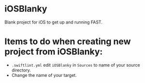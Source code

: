 # iOSBlanky
Blank project for iOS to get up and running FAST. 

# Items to do when creating new project from iOSBlanky:

* `.swiftlint.yml` edit `iOSBlanky` in `Sources` to name of your source directory.
* Change the name of your target. 